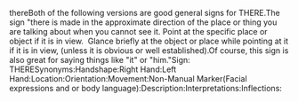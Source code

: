 thereBoth of the following versions are good general signs for THERE.The sign "there is made in the approximate direction of the place or thing you are talking about when you cannot see it.
  Point at the specific place or object if it is in view.  Glance briefly at the object or place while pointing at it if it is in
  view, (unless it is obvious or well established).Of course, this sign is also great for saying things like "it" or
  "him."Sign:  THERESynonyms:Handshape:Right Hand:Left Hand:Location:Orientation:Movement:Non-Manual Marker(Facial expressions and or body language):Description:Interpretations:Inflections: